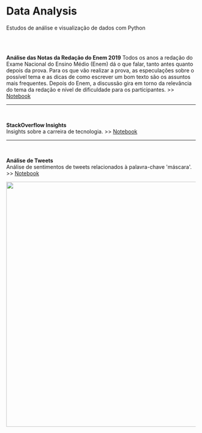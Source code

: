 # Data Analysis    

Estudos de análise e visualização de dados com Python    
</br>

<br>

**Análise das Notas da Redação do Enem 2019**
Todos os anos a redação do Exame Nacional do Ensino Médio (Enem) dá o que falar, tanto antes quanto depois da prova. Para os que vão realizar a prova, as especulações sobre o possível tema e as dicas de como escrever um bom texto são os assuntos mais frequentes. Depois do Enem, a discussão gira em torno da relevância do tema da redação e nível de dificuldade para os participantes. >> [Notebook](https://github.com/priscillapreks/data-analysis/blob/master/Enem_2019_ImersaoDados.ipynb)    



---
</br>
    
**StackOverflow Insights**     
Insights sobre a carreira de tecnologia. >> [Notebook](https://github.com/priscillapreks/data-analysis/blob/master/Stack_Overflow_Insights.ipynb)    

---
<br>

**Análise de Tweets**    
Análise de sentimentos de tweets relacionados à palavra-chave 'máscara'. >> [Notebook](https://github.com/priscillapreks/data-analysis/blob/master/analise_twitter_m%C3%A1scara.ipynb)     


<img src="https://github.com/priscillapreks/data-analysis/blob/master/analise_twitter/tweets_wordcloud_mascara.png" width="650"/>

